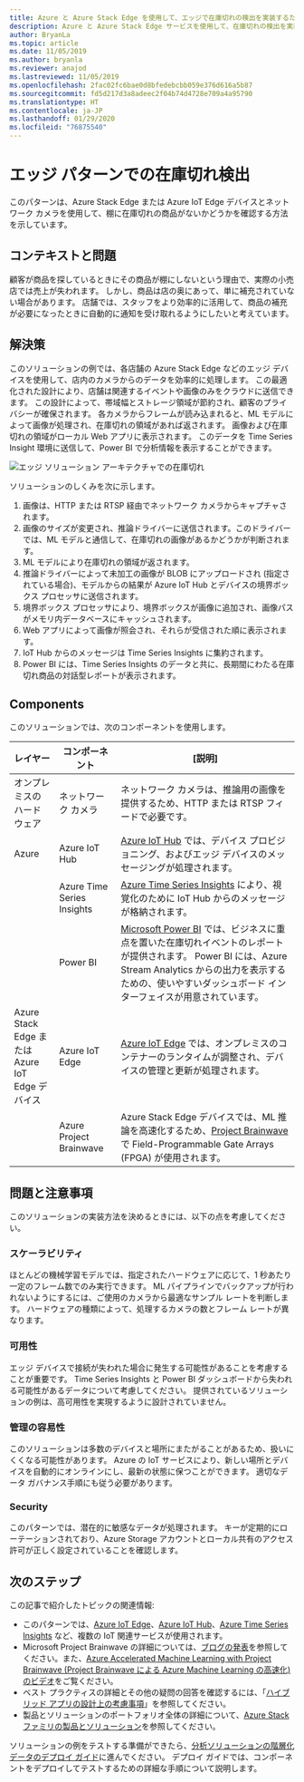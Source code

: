 ```yaml
---
title: Azure と Azure Stack Edge を使用して、エッジで在庫切れの検出を実装するためのパターン。
description: Azure と Azure Stack Edge サービスを使用して、在庫切れの検出を実装する方法について説明します。
author: BryanLa
ms.topic: article
ms.date: 11/05/2019
ms.author: bryanla
ms.reviewer: anajod
ms.lastreviewed: 11/05/2019
ms.openlocfilehash: 2fac02fc6bae0d8bfedebcbb059e376d616a5b87
ms.sourcegitcommit: fd5d217d3a8adeec2f04b74d4728e709a4a95790
ms.translationtype: HT
ms.contentlocale: ja-JP
ms.lasthandoff: 01/29/2020
ms.locfileid: "76875540"
---
```

# <a name="out-of-stock-detection-at-the-edge-pattern"></a>エッジ パターンでの在庫切れ検出

このパターンは、Azure Stack Edge または Azure IoT Edge デバイスとネットワーク カメラを使用して、棚に在庫切れの商品がないかどうかを確認する方法を示しています。

## <a name="context-and-problem"></a>コンテキストと問題

顧客が商品を探しているときにその商品が棚にしないという理由で、実際の小売店では売上が失われます。 しかし、商品は店の奥にあって、単に補充されていない場合があります。 店舗では、スタッフをより効率的に活用して、商品の補充が必要になったときに自動的に通知を受け取れるようにしたいと考えています。

## <a name="solution"></a>解決策

このソリューションの例では、各店舗の Azure Stack Edge などのエッジ デバイスを使用して、店内のカメラからのデータを効率的に処理します。 この最適化された設計により、店舗は関連するイベントや画像のみをクラウドに送信できます。 この設計によって、帯域幅とストレージ領域が節約され、顧客のプライバシーが確保されます。 各カメラからフレームが読み込まれると、ML モデルによって画像が処理され、在庫切れの領域があれば返されます。 画像および在庫切れの領域がローカル Web アプリに表示されます。 このデータを Time Series Insight 環境に送信して、Power BI で分析情報を表示することができます。

![エッジ ソリューション アーキテクチャでの在庫切れ](media/pattern-out-of-stock-at-edge/solution-architecture.png)

ソリューションのしくみを次に示します。
1. 画像は、HTTP または RTSP 経由でネットワーク カメラからキャプチャされます。
2. 画像のサイズが変更され、推論ドライバーに送信されます。このドライバーでは、ML モデルと通信して、在庫切れの画像があるかどうかが判断されます。
3. ML モデルにより在庫切れの領域が返されます。
4. 推論ドライバーによって未加工の画像が BLOB にアップロードされ (指定されている場合)、モデルからの結果が Azure IoT Hub とデバイスの境界ボックス プロセッサに送信されます。
5. 境界ボックス プロセッサにより、境界ボックスが画像に追加され、画像パスがメモリ内データベースにキャッシュされます。
6. Web アプリによって画像が照会され、それらが受信された順に表示されます。
7. IoT Hub からのメッセージは Time Series Insights に集約されます。
8. Power BI には、Time Series Insights のデータと共に、長期間にわたる在庫切れ商品の対話型レポートが表示されます。


## <a name="components"></a>Components

このソリューションでは、次のコンポーネントを使用します。

| レイヤー | コンポーネント | [説明] |
|----------|-----------|-------------|
| オンプレミスのハードウェア | ネットワーク カメラ | ネットワーク カメラは、推論用の画像を提供するため、HTTP または RTSP フィードで必要です。 |
| Azure | Azure IoT Hub | [Azure IoT Hub](/azure/iot-hub/) では、デバイス プロビジョニング、およびエッジ デバイスのメッセージングが処理されます。 |
|  | Azure Time Series Insights | [Azure Time Series Insights](/azure/time-series-insights/) により、視覚化のために IoT Hub からのメッセージが格納されます。 |
|  | Power BI | [Microsoft Power BI](https://powerbi.microsoft.com/) では、ビジネスに重点を置いた在庫切れイベントのレポートが提供されます。 Power BI には、Azure Stream Analytics からの出力を表示するための、使いやすいダッシュボード インターフェイスが用意されています。 |
| Azure Stack Edge または<br>Azure IoT Edge デバイス | Azure IoT Edge | [Azure IoT Edge](/azure/iot-edge/) では、オンプレミスのコンテナーのランタイムが調整され、デバイスの管理と更新が処理されます。|
| | Azure Project Brainwave | Azure Stack Edge デバイスでは、ML 推論を高速化するため、[Project Brainwave](https://blogs.microsoft.com/ai/build-2018-project-brainwave/) で Field-Programmable Gate Arrays (FPGA) が使用されます。|

## <a name="issues-and-considerations"></a>問題と注意事項

このソリューションの実装方法を決めるときには、以下の点を考慮してください。

### <a name="scalability"></a>スケーラビリティ 

ほとんどの機械学習モデルでは、指定されたハードウェアに応じて、1 秒あたり一定のフレーム数でのみ実行できます。 ML パイプラインでバックアップが行われないようにするには、ご使用のカメラから最適なサンプル レートを判断します。 ハードウェアの種類によって、処理するカメラの数とフレーム レートが異なります。

### <a name="availability"></a>可用性

エッジ デバイスで接続が失われた場合に発生する可能性があることを考慮することが重要です。 Time Series Insights と Power BI ダッシュボードから失われる可能性があるデータについて考慮してください。 提供されているソリューションの例は、高可用性を実現するように設計されていません。

### <a name="manageability"></a>管理の容易性

このソリューションは多数のデバイスと場所にまたがることがあるため、扱いにくくなる可能性があります。 Azure の IoT サービスにより、新しい場所とデバイスを自動的にオンラインにし、最新の状態に保つことができます。 適切なデータ ガバナンス手順にも従う必要があります。

### <a name="security"></a>Security

このパターンでは、潜在的に敏感なデータが処理されます。 キーが定期的にローテーションされており、Azure Storage アカウントとローカル共有のアクセス許可が正しく設定されていることを確認します。 

## <a name="next-steps"></a>次のステップ

この記事で紹介したトピックの関連情報:
- このパターンでは、[Azure IoT Edge](/azure/iot-edge/)、[Azure IoT Hub](/azure/iot-hub/)、[Azure Time Series Insights](/azure/time-series-insights/) など、複数の IoT 関連サービスが使用されます。
- Microsoft Project Brainwave の詳細については、[ブログの発表](https://blogs.microsoft.com/ai/build-2018-project-brainwave/)を参照してください。また、[Azure Accelerated Machine Learning with Project Brainwave (Project Brainwave による Azure Machine Learning の高速化) のビデオ](https://www.youtube.com/watch?v=DJfMobMjCX0)をご覧ください。
- ベスト プラクティスの詳細とその他の疑問の回答を確認するには、「[ハイブリッド アプリの設計上の考慮事項](overview-app-design-considerations.md)」を参照してください。
- 製品とソリューションのポートフォリオ全体の詳細について、[Azure Stack ファミリの製品とソリューション](/azure-stack)を参照してください。

ソリューションの例をテストする準備ができたら、[分析ソリューションの階層化データのデプロイ ガイド](https://aka.ms/edgeinferencingdeploy)に進んでください。 デプロイ ガイドでは、コンポーネントをデプロイしてテストするための詳細な手順について説明します。